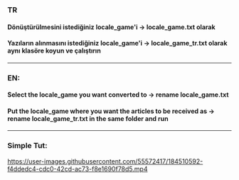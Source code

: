 ### TR
#### Dönüştürülmesini istediğiniz locale_game'i -> locale_game.txt olarak
#### Yazıların alınmasını istediğiniz locale_game'i -> locale_game_tr.txt olarak aynı klasöre koyun ve çalıştırın
***
### EN:
#### Select the locale_game you want converted to -> rename locale_game.txt
#### Put the locale_game where you want the articles to be received as -> rename locale_game_tr.txt in the same folder and run
***
### Simple Tut:



https://user-images.githubusercontent.com/55572417/184510592-f4ddedc4-cdc0-42cd-ac73-f8e1690f78d5.mp4


